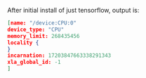 After initial install of just tensorflow, output is:

```json
[name: "/device:CPU:0"
device_type: "CPU"
memory_limit: 268435456
locality {
}
incarnation: 17203847663338291343
xla_global_id: -1
]
```


